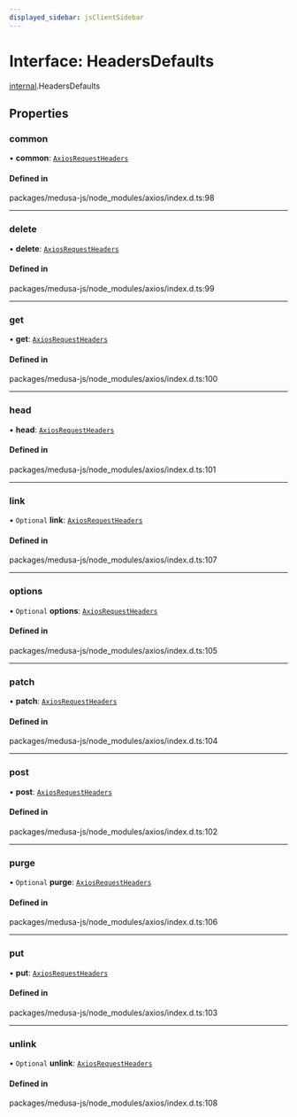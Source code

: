 ```yaml
---
displayed_sidebar: jsClientSidebar
---
```


# Interface: HeadersDefaults

[internal](../modules/internal.md).HeadersDefaults

## Properties

### common

• **common**: [`AxiosRequestHeaders`](../modules/internal.md#axiosrequestheaders)

#### Defined in

packages/medusa-js/node_modules/axios/index.d.ts:98

___

### delete

• **delete**: [`AxiosRequestHeaders`](../modules/internal.md#axiosrequestheaders)

#### Defined in

packages/medusa-js/node_modules/axios/index.d.ts:99

___

### get

• **get**: [`AxiosRequestHeaders`](../modules/internal.md#axiosrequestheaders)

#### Defined in

packages/medusa-js/node_modules/axios/index.d.ts:100

___

### head

• **head**: [`AxiosRequestHeaders`](../modules/internal.md#axiosrequestheaders)

#### Defined in

packages/medusa-js/node_modules/axios/index.d.ts:101

___

### link

• `Optional` **link**: [`AxiosRequestHeaders`](../modules/internal.md#axiosrequestheaders)

#### Defined in

packages/medusa-js/node_modules/axios/index.d.ts:107

___

### options

• `Optional` **options**: [`AxiosRequestHeaders`](../modules/internal.md#axiosrequestheaders)

#### Defined in

packages/medusa-js/node_modules/axios/index.d.ts:105

___

### patch

• **patch**: [`AxiosRequestHeaders`](../modules/internal.md#axiosrequestheaders)

#### Defined in

packages/medusa-js/node_modules/axios/index.d.ts:104

___

### post

• **post**: [`AxiosRequestHeaders`](../modules/internal.md#axiosrequestheaders)

#### Defined in

packages/medusa-js/node_modules/axios/index.d.ts:102

___

### purge

• `Optional` **purge**: [`AxiosRequestHeaders`](../modules/internal.md#axiosrequestheaders)

#### Defined in

packages/medusa-js/node_modules/axios/index.d.ts:106

___

### put

• **put**: [`AxiosRequestHeaders`](../modules/internal.md#axiosrequestheaders)

#### Defined in

packages/medusa-js/node_modules/axios/index.d.ts:103

___

### unlink

• `Optional` **unlink**: [`AxiosRequestHeaders`](../modules/internal.md#axiosrequestheaders)

#### Defined in

packages/medusa-js/node_modules/axios/index.d.ts:108
